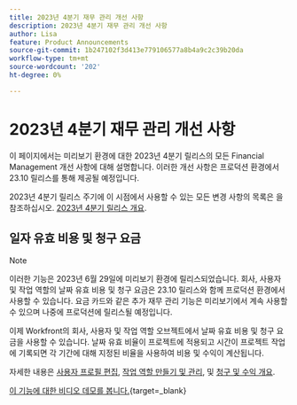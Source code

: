 ```yaml
---
title: 2023년 4분기 재무 관리 개선 사항
description: 2023년 4분기 재무 관리 개선 사항
author: Lisa
feature: Product Announcements
source-git-commit: 1b247102f3d413e779106577a8b4a9c2c39b20da
workflow-type: tm+mt
source-wordcount: '202'
ht-degree: 0%

---
```


# 2023년 4분기 재무 관리 개선 사항

이 페이지에서는 미리보기 환경에 대한 2023년 4분기 릴리스의 모든 Financial Management 개선 사항에 대해 설명합니다. 이러한 개선 사항은 프로덕션 환경에서 23.10 릴리스를 통해 제공될 예정입니다.

2023년 4분기 릴리스 주기에 이 시점에서 사용할 수 있는 모든 변경 사항의 목록은 을 참조하십시오. [2023년 4분기 릴리스 개요](/help/quicksilver/product-announcements/product-releases/23-q4-release-activity/23-q4-release-overview.md).

## 일자 유효 비용 및 청구 요금

>[!NOTE]
>
>이러한 기능은 2023년 6월 29일에 미리보기 환경에 릴리스되었습니다. 회사, 사용자 및 작업 역할의 날짜 유효 비용 및 청구 요금은 23.10 릴리스와 함께 프로덕션 환경에서 사용할 수 있습니다. 요금 카드와 같은 추가 재무 관리 기능은 미리보기에서 계속 사용할 수 있으며 나중에 프로덕션에 릴리스될 예정입니다.

이제 Workfront의 회사, 사용자 및 작업 역할 오브젝트에서 날짜 유효 비용 및 청구 요금을 사용할 수 있습니다. 날짜 유효 비율이 프로젝트에 적용되고 시간이 프로젝트 작업에 기록되면 각 기간에 대해 지정된 비율을 사용하여 비용 및 수익이 계산됩니다.

자세한 내용은 [사용자 프로필 편집](/help/quicksilver/administration-and-setup/add-users/create-and-manage-users/edit-a-users-profile.md), [작업 역할 만들기 및 관리](/help/quicksilver/administration-and-setup/set-up-workfront/organizational-setup/create-manage-job-roles.md), 및 [청구 및 수익 개요](/help/quicksilver/manage-work/projects/project-finances/billing-and-revenue-overview.md).

[이 기능에 대한 비디오 데모를 봅니다.](https://video.tv.adobe.com/v/3424915/){target=_blank}
